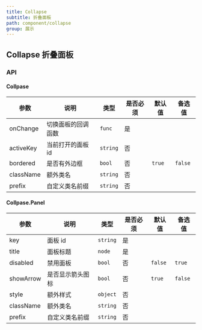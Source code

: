 ```yaml
---
title: Collapse
subtitle: 折叠面板
path: component/collapse
group: 展示
---
```


## Collapse 折叠面板


### API

#### Collpase

| 参数         |   说明         | 类型     | 是否必须    | 默认值      | 备选值            |
| ------------ | ------------- | -------- | ---------- | ---------- | ----------------- |
| onChange     | 切换面板的回调函数  | `func`    | 是 | | |
| activeKey    | 当前打开的面板 id   |  `string`   |  否   |     |  |
| bordered     | 是否有外边框    | `bool` | 否 | `true` | `false` |
| className    | 额外类名      | `string` | 否 | | |
| prefix       | 自定义类名前缀 | `string` | 否 | | |

#### Collpase.Panel

| 参数         |   说明         | 类型     | 是否必须    | 默认值      | 备选值            |
| ------------ | ------------- | -------- | ---------- | ---------- | ----------------- |
| key          | 面板 id   |  `string`  |  是   |     |  |
| title       | 面板标题   | `node` | 是 |  |  |
| disabled     | 禁用面板       | `bool`    | 否 | `false` | `true` |
| showArrow    | 是否显示箭头图标 | `bool` | 否 | `true` | `false` |
| style        | 额外样式       | `object` | 否 | | |
| className    | 额外类名      | `string` | 否 | | |
| prefix       | 自定义类名前缀 | `string` | 否 | | |
